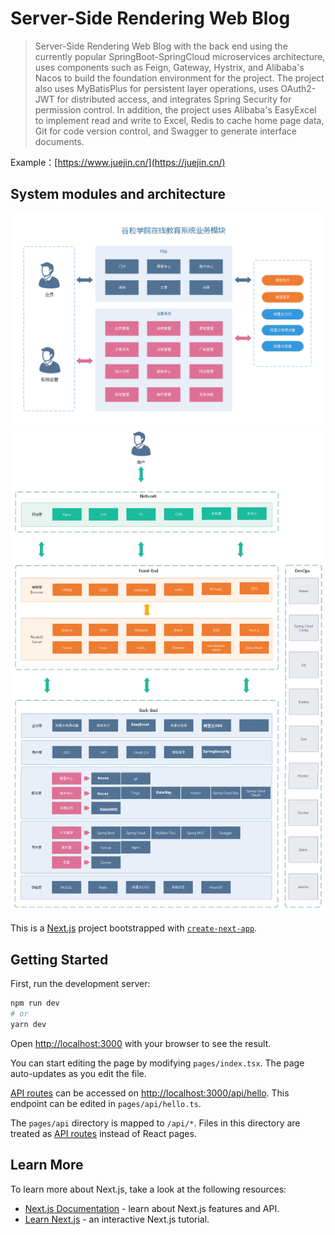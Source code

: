 # Server-Side Rendering Web Blog

> Server-Side Rendering Web Blog with the back end using the currently popular SpringBoot-SpringCloud microservices architecture, uses components such as Feign, Gateway, Hystrix, and Alibaba's Nacos to build the foundation environment for the project. The project also uses MyBatisPlus for persistent layer operations, uses OAuth2-JWT for distributed access, and integrates Spring Security for permission control. In addition, the project uses Alibaba's EasyExcel to implement read and write to Excel, Redis to cache home page data, Git for code version control, and Swagger to generate interface documents.

Example：[https://www.juejin.cn/](https://juejin.cn/)

## System modules and architecture

![](https://github.com/sbchengyiwei/guli-online-study-website/blob/main/System%20modules.png)
![](https://github.com/sbchengyiwei/guli-online-study-website/blob/main/System%20architecture.png)


This is a [Next.js](https://nextjs.org/) project bootstrapped with [`create-next-app`](https://github.com/vercel/next.js/tree/canary/packages/create-next-app).

## Getting Started

First, run the development server:

```bash
npm run dev
# or
yarn dev
```

Open [http://localhost:3000](http://localhost:3000) with your browser to see the result.

You can start editing the page by modifying `pages/index.tsx`. The page auto-updates as you edit the file.

[API routes](https://nextjs.org/docs/api-routes/introduction) can be accessed on [http://localhost:3000/api/hello](http://localhost:3000/api/hello). This endpoint can be edited in `pages/api/hello.ts`.

The `pages/api` directory is mapped to `/api/*`. Files in this directory are treated as [API routes](https://nextjs.org/docs/api-routes/introduction) instead of React pages.

## Learn More

To learn more about Next.js, take a look at the following resources:

- [Next.js Documentation](https://nextjs.org/docs) - learn about Next.js features and API.
- [Learn Next.js](https://nextjs.org/learn) - an interactive Next.js tutorial.


